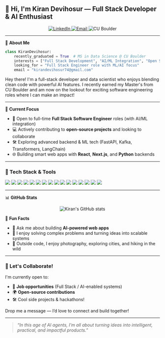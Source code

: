 ## 👋 Hi, I'm Kiran Devihosur — Full Stack Developer & AI Enthusiast

<p align="center">
  <a href="https://www.linkedin.com/in/kiran-devihosur/" target="_blank">
    <img src="https://img.shields.io/badge/Connect%20on-LinkedIn-blue?logo=linkedin" alt="LinkedIn">
  </a>
  <a href="mailto:kirandevihosur74@gmail.com">
    <img src="https://img.shields.io/badge/Email-Me-red?logo=gmail" alt="Email">
  </a>
  <img src="https://img.shields.io/badge/CU%20Boulder-Alumni-579ACA" alt="CU Boulder">
</p>

---

🚀 **About Me**

```python
class KiranDevihosur:
    recently_graduated = True  # MS in Data Science @ CU Boulder
    interests = ["Full Stack Development", "AI/ML Integration", "Open Source"]
    looking_for = "Full Stack Engineer role with ML/AI focus"
    email = "kirandevihosur74@gmail.com"
```

Hey there! I'm a full-stack developer and data scientist who enjoys blending clean code with powerful AI features. I recently earned my Master's from CU Boulder and am now on the lookout for exciting software engineering roles where I can make an impact!

---

🧠 **Current Focus**

- 🎯 Open to full-time **Full Stack Software Engineer** roles (with AI/ML integration)
- 💻 Actively contributing to **open-source projects** and looking to collaborate
- 🛠️ Exploring advanced backend & ML tech (FastAPI, Kafka, Transformers, LangChain)
- 🌐 Building smart web apps with **React**, **Next.js**, and **Python** backends

---

### 🔧 Tech Stack & Tools

<p align="left">
  <img src="https://img.shields.io/badge/-React-61DAFB?logo=react&logoColor=black&style=flat-square" />
  <img src="https://img.shields.io/badge/-Next.js-000000?logo=nextdotjs&logoColor=white&style=flat-square" />
  <img src="https://img.shields.io/badge/-Python-3776AB?logo=python&logoColor=white&style=flat-square" />
  <img src="https://img.shields.io/badge/-Java-007396?logo=java&logoColor=white&style=flat-square" />
  <img src="https://img.shields.io/badge/-Django-092E20?logo=django&logoColor=white&style=flat-square" />
  <img src="https://img.shields.io/badge/-PostgreSQL-4169E1?logo=postgresql&logoColor=white&style=flat-square" />
  <img src="https://img.shields.io/badge/-MongoDB-47A248?logo=mongodb&logoColor=white&style=flat-square" />
  <img src="https://img.shields.io/badge/-Kafka-231F20?logo=apachekafka&logoColor=white&style=flat-square" />
  <img src="https://img.shields.io/badge/-Kubernetes-326CE5?logo=kubernetes&logoColor=white&style=flat-square" />
  <img src="https://img.shields.io/badge/-Docker-2496ED?logo=docker&logoColor=white&style=flat-square" />
  <img src="https://img.shields.io/badge/-AWS-232F3E?logo=amazonaws&logoColor=white&style=flat-square" />
  <img src="https://img.shields.io/badge/-GCP-4285F4?logo=googlecloud&logoColor=white&style=flat-square" />
  <img src="https://img.shields.io/badge/-Azure-0078D4?logo=microsoftazure&logoColor=white&style=flat-square" />
  <img src="https://img.shields.io/badge/-Tableau-E97627?logo=tableau&logoColor=white&style=flat-square" />
  <img src="https://img.shields.io/badge/-ChatGPT-10a37f?logo=openai&logoColor=white&style=flat-square" />
  <img src="https://img.shields.io/badge/-Gemini-4285F4?logo=google&logoColor=white&style=flat-square" />
</p>

---

📊 **GitHub Stats**

<p align="center">
  <img src="https://github-readme-stats.vercel.app/api?username=kirandevihosur74&show_icons=true&theme=radical" alt="Kiran's GitHub stats">
</p>

🌟 **Fun Facts**

- 💬 Ask me about building **AI-powered web apps**
- 🧩 I enjoy solving complex problems and turning ideas into scalable systems
- 🎨 Outside code, I enjoy photography, exploring cities, and hiking in the wild

---

### 🤝 Let's Collaborate!

I'm currently open to:
- 📢 **Job opportunities** (Full Stack / AI-enabled systems)
- 🌍 **Open-source contributions**
- 🛠️ Cool side projects & hackathons!

Drop me a message — I’d love to connect and build together!

---

> *“In this age of AI agents, I’m all about turning ideas into intelligent, practical, and impactful products.”*
